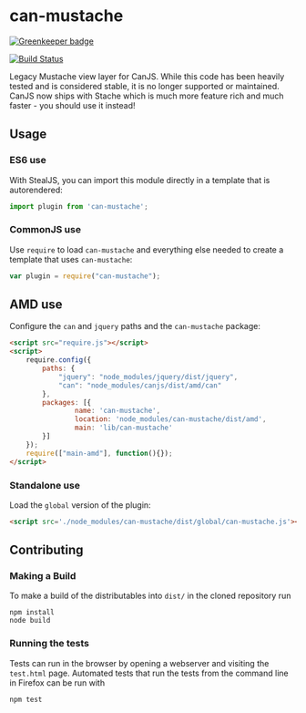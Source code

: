 # can-mustache

[![Greenkeeper badge](https://badges.greenkeeper.io/canjs/can-mustache.svg)](https://greenkeeper.io/)

[![Build Status](https://travis-ci.org/canjs/can-mustache.png?branch=master)](https://travis-ci.org/canjs/can-mustache)

Legacy Mustache view layer for CanJS. While this code has been heavily tested and is considered stable, it is no longer supported or maintained. CanJS now ships with Stache which is much more feature rich and much faster - you should use it instead!

## Usage

### ES6 use

With StealJS, you can import this module directly in a template that is autorendered:

```js
import plugin from 'can-mustache';
```

### CommonJS use

Use `require` to load `can-mustache` and everything else
needed to create a template that uses `can-mustache`:

```js
var plugin = require("can-mustache");
```

## AMD use

Configure the `can` and `jquery` paths and the `can-mustache` package:

```html
<script src="require.js"></script>
<script>
	require.config({
	    paths: {
	        "jquery": "node_modules/jquery/dist/jquery",
	        "can": "node_modules/canjs/dist/amd/can"
	    },
	    packages: [{
		    	name: 'can-mustache',
		    	location: 'node_modules/can-mustache/dist/amd',
		    	main: 'lib/can-mustache'
	    }]
	});
	require(["main-amd"], function(){});
</script>
```

### Standalone use

Load the `global` version of the plugin:

```html
<script src='./node_modules/can-mustache/dist/global/can-mustache.js'></script>
```

## Contributing

### Making a Build

To make a build of the distributables into `dist/` in the cloned repository run

```
npm install
node build
```

### Running the tests

Tests can run in the browser by opening a webserver and visiting the `test.html` page.
Automated tests that run the tests from the command line in Firefox can be run with

```
npm test
```
